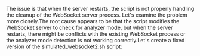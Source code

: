 The issue is that when the server restarts, the script is not properly handling the cleanup of the WebSocket server process. Let's examine the problem more closely.The root cause appears to be that the script modifies the WebSocket server to check for analyzer mode, but when the server restarts, there might be conflicts with the existing WebSocket process or the analyzer mode detection is not working correctly.Let's create a fixed version of the simulated_websocket2.sh script:
